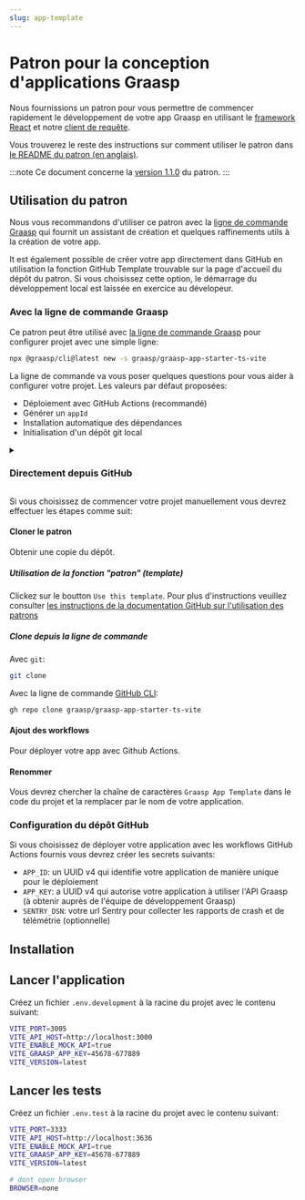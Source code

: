 ```yaml
---
slug: app-template
---
```


# Patron pour la conception d'applications Graasp

Nous fournissions un patron pour vous permettre de commencer rapidement le développement de votre app Graasp en utilisant le [framework React](https://react.dev/) et notre [client de requête](./apps-query-client).

Vous trouverez le reste des instructions sur comment utiliser le patron dans [le README du patron (en anglais)](https://github.com/graasp/graasp-app-starter-ts-vite/blob/main/README.md).

:::note Ce document concerne la [version 1.1.0](https://github.com/graasp/graasp-app-starter-ts-vite/releases/tag/v1.1.0) du patron. :::

## Utilisation du patron

Nous vous recommandons d'utiliser ce patron avec la [ligne de commande Graasp](https://github.com/graasp/graasp-cli) qui fournit un assistant de création et quelques raffinements utils à la création de votre app.

It est également possible de créer votre app directement dans GitHub en utilisation la fonction GitHub Template trouvable sur la page d'accueil du dépôt du patron. Si vous choisissez cette option, le démarrage du développement local est laissée en exercice au dévelopeur.

### Avec la ligne de commande Graasp

Ce patron peut être utilisé avec [la ligne de commande Graasp](https://www.npmjs.com/package/@graasp/cli?activeTab=readme) pour configurer projet avec une simple ligne:

```bash
npx @graasp/cli@latest new -s graasp/graasp-app-starter-ts-vite
```

La ligne de commande va vous poser quelques questions pour vous aider à configurer votre projet. Les valeurs par défaut proposées:

- Déploiement avec GitHub Actions (recommandé)
- Générer un `appId`
- Installation automatique des dépendances
- Initialisation d'un dépôt git local

<details><summary><h3>Directement depuis GitHub</h3></summary></details>

Si vous choisissez de commencer votre projet manuellement vous devrez effectuer les étapes comme suit:

#### Cloner le patron

Obtenir une copie du dépôt.

##### Utilisation de la fonction "patron" (template)

Clickez sur le boutton `Use this template`. Pour plus d'instructions veuillez consulter [les instructions de la documentation GitHub sur l'utilisation des patrons](https://docs.github.com/en/repositories/creating-and-managing-repositories/creating-a-repository-from-a-template)

##### Clone depuis la ligne de commande

Avec `git`:

```sh
git clone
```

Avec la ligne de commande [GitHub CLI](https://cli.github.com/):

```bash
gh repo clone graasp/graasp-app-starter-ts-vite
```

#### Ajout des workflows

Pour déployer votre app avec Github Actions.

#### Renommer

Vous devrez chercher la chaîne de caractères `Graasp App Template` dans le code du projet et la remplacer par le nom de votre application.



### Configuration du dépôt GitHub

Si vous choisissez de déployer votre application avec les workflows GitHub Actions fournis vous devrez créer les secrets suivants:

- `APP_ID`: un UUID v4 qui identifie votre application de manière unique pour le déploiement
- `APP_KEY`: a UUID v4 qui autorise votre application à utiliser l'API Graasp (à obtenir auprès de l'équipe de développement Graasp)
- `SENTRY_DSN`: votre url Sentry pour collecter les rapports de crash et de télémétrie (optionnelle)

## Installation

## Lancer l'application

Créez un fichier `.env.development` à la racine du projet avec le contenu suivant:

```bash
VITE_PORT=3005
VITE_API_HOST=http://localhost:3000
VITE_ENABLE_MOCK_API=true
VITE_GRAASP_APP_KEY=45678-677889
VITE_VERSION=latest
```

## Lancer les tests

Créez un fichier `.env.test` à la racine du projet avec le contenu suivant:

```bash
VITE_PORT=3333
VITE_API_HOST=http://localhost:3636
VITE_ENABLE_MOCK_API=true
VITE_GRAASP_APP_KEY=45678-677889
VITE_VERSION=latest

# dont open browser
BROWSER=none
```
